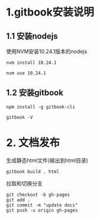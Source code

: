# 1.gitbook安装说明
## 1.1 安装nodejs
使用NVM安装10.24.1版本的nodejs
```shell
nvm install 10.24.1
```
```shell
nvm use 10.24.1
```
## 1.2 安装gitbook
```shell
npm install -g gitbook-cli
```
```shell
gitbook -V
```

# 2. 文档发布
生成静态html文件(输出到html目录)
```shell
gitbook build . html
```
拉取和切换分支
```shell
git checkout -b gh-pages
git add .
git commit -m "update docs"
git push -u origin gh-pages
```